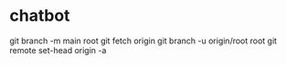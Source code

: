 # chatbot
git branch -m main root
git fetch origin
git branch -u origin/root root
git remote set-head origin -a
